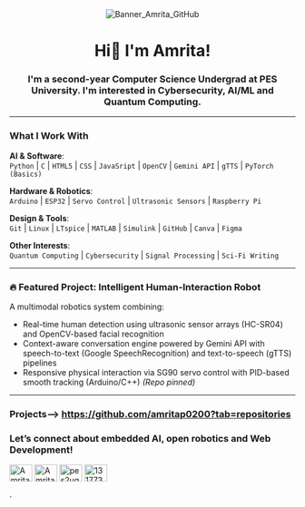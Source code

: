 <div align= "center">
    <img src="Amrita_Banner.png" alt="Banner_Amrita_GitHub">
</div>
<h1 align="center">Hi👋 I'm Amrita!</h1>
<h3 align="center"> I'm a second-year Computer Science Undergrad at PES University. I'm interested in Cybersecurity, AI/ML and Quantum Computing.</h3>

---

### What I Work With  

**AI & Software**:  
`Python` | `C` | `HTML5` | `CSS` | `JavaSript` | `OpenCV` | `Gemini API` | `gTTS` | `PyTorch (Basics)`  

**Hardware & Robotics**:  
`Arduino` | `ESP32` | `Servo Control` | `Ultrasonic Sensors` | `Raspberry Pi`  

**Design & Tools**:  
`Git` | `Linux` | `LTspice` | `MATLAB` | `Simulink` | `GitHub` | `Canva` | `Figma` 

**Other Interests**:  
`Quantum Computing` | `Cybersecurity` | `Signal Processing` | `Sci-Fi Writing`

---

### 🔥 **Featured Project: Intelligent Human-Interaction Robot** 
A multimodal robotics system combining:
- Real-time human detection using ultrasonic sensor arrays (HC-SR04) and OpenCV-based facial recognition
- Context-aware conversation engine powered by Gemini API with speech-to-text (Google SpeechRecognition) and text-to-speech (gTTS) pipelines 
- Responsive physical interaction via SG90 servo control with PID-based smooth tracking (Arduino/C++)
*(Repo pinned)*  

---

### Projects--> https://github.com/amritap0200?tab=repositories

### Let’s connect about **embedded AI**, **open robotics** and **Web Development**! 
<p align="left">
<a href="https://www.linkedin.com/in/amrita-pradeep12/" target="blank"><img align="center" src="https://raw.githubusercontent.com/rahuldkjain/github-profile-readme-generator/master/src/images/icons/Social/linked-in-alt.svg" alt="Amrita_LinkedIn" height="30" width="40" /></a>
<a href="https://www.instagram.com/aami_potter/" target="blank"><img align="center" src="https://raw.githubusercontent.com/rahuldkjain/github-profile-readme-generator/master/src/images/icons/Social/instagram.svg" alt="Amrita_Instagram" height="30" width="40" /></a>
<a href="https://www.hackerrank.com/profile/PES2UG24CS919" target="blank"><img align="center" src="https://raw.githubusercontent.com/rahuldkjain/github-profile-readme-generator/master/src/images/icons/Social/hackerrank.svg" alt="pes2ug23cs485" height="30" width="40" /></a>
<a href="https://discordapp.com/users/1317732420669145178" target="blank"><img align="center" src="https://raw.githubusercontent.com/rahuldkjain/github-profile-readme-generator/master/src/images/icons/Social/discord.svg" alt="1317732420669145178" height="30" width="40" /></a>
</p>.
